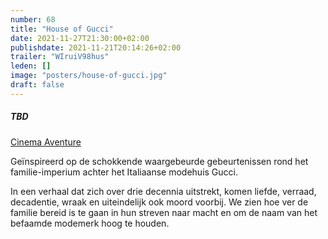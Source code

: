 ```yaml
---
number: 68
title: "House of Gucci"
date: 2021-11-27T21:30:00+02:00
publishdate: 2021-11-21T20:14:26+02:00
trailer: "WIruiV98hus"
leden: []
image: "posters/house-of-gucci.jpg"
draft: false
---
```


##### TBD

[Cinema Aventure](https://cinema-aventure.be/catalogue/movie/?095C6D5D-2E2E-6E77-7A3E-C0B90EE7DA38)

Geïnspireerd op de schokkende waargebeurde gebeurtenissen rond het familie-imperium
achter het Italiaanse modehuis Gucci.
<!--more-->
In een verhaal dat zich over drie decennia uitstrekt, komen liefde, verraad, decadentie,
wraak en uiteindelijk ook moord voorbij. We zien hoe ver de familie bereid is te gaan
in hun streven naar macht en om de naam van het befaamde modemerk hoog te houden.
